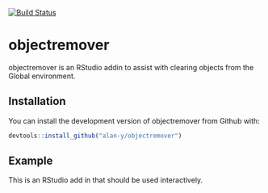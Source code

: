 
<!-- README.md is generated from README.Rmd. Please edit that file -->

[![Build
Status](https://travis-ci.org/alan-y/objectremover.svg?branch=master)](https://travis-ci.org/alan-y/objectremover)

# objectremover

objectremover is an RStudio addin to assist with clearing objects from
the Global environment.

## Installation

You can install the development version of objectremover from Github
with:

``` r
devtools::install_github("alan-y/objectremover")
```

## Example

This is an RStudio add in that should be used interactively.
